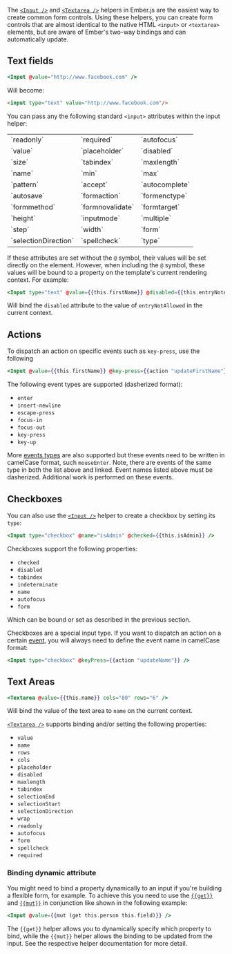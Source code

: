 The [`<Input />`](https://www.emberjs.com/api/ember/release/classes/Ember.Templates.helpers/methods/if?anchor=input)
and [`<Textarea />`](https://www.emberjs.com/api/ember/release/classes/Ember.Templates.helpers/methods/if?anchor=textarea)
helpers in Ember.js are the easiest way to create common form controls.
Using these helpers, you can create form controls that are almost identical to the native HTML `<input>` or `<textarea>` elements, but are aware of Ember's two-way bindings and can automatically update.

## Text fields

```handlebars
<Input @value="http://www.facebook.com" />
```

Will become:

```html
<input type="text" value="http://www.facebook.com"/>
```

You can pass any the following standard `<input>` attributes within the input
helper:

<table>
  <tr><td>`readonly`</td><td>`required`</td><td>`autofocus`</td></tr>
  <tr><td>`value`</td><td>`placeholder`</td><td>`disabled`</td></tr>
  <tr><td>`size`</td><td>`tabindex`</td><td>`maxlength`</td></tr>
  <tr><td>`name`</td><td>`min`</td><td>`max`</td></tr>
  <tr><td>`pattern`</td><td>`accept`</td><td>`autocomplete`</td></tr>
  <tr><td>`autosave`</td><td>`formaction`</td><td>`formenctype`</td></tr>
  <tr><td>`formmethod`</td><td>`formnovalidate`</td><td>`formtarget`</td></tr>
  <tr><td>`height`</td><td>`inputmode`</td><td>`multiple`</td></tr>
  <tr><td>`step`</td><td>`width`</td><td>`form`</td></tr>
  <tr><td>`selectionDirection`</td><td>`spellcheck`</td><td>`type`</td></tr>
</table>

If these attributes are set without the `@` symbol, their values will be set
directly on the element. However, when including the `@` symbol, these
values will be bound to a property on the template's current
rendering context. For example:

```handlebars
<Input type="text" @value={{this.firstName}} @disabled={{this.entryNotAllowed}} size="50" />
```

Will bind the `disabled` attribute to the value of `entryNotAllowed` in the
current context.

## Actions

To dispatch an action on specific events such as `key-press`, use the following

```handlebars
<Input @value={{this.firstName}} @key-press={{action "updateFirstName"}} />
```

The following event types are supported (dasherized format):

* `enter`
* `insert-newline`
* `escape-press`
* `focus-in`
* `focus-out`
* `key-press`
* `key-up`


More [events types](https://www.emberjs.com/api/ember/release/classes/Component) are also supported but these events need to be written in camelCase format, such `mouseEnter`. Note, there are events of the same type in both the list above and linked. Event names listed above must be dasherized. Additional work is performed on these events.

## Checkboxes

You can also use the
[`<Input />`](https://www.emberjs.com/api/ember/release/classes/Ember.Templates.helpers/methods/if?anchor=input)
helper to create a checkbox by setting its `type`:

```handlebars
<Input type="checkbox" @name="isAdmin" @checked={{this.isAdmin}} />
```

Checkboxes support the following properties:

* `checked`
* `disabled`
* `tabindex`
* `indeterminate`
* `name`
* `autofocus`
* `form`


Which can be bound or set as described in the previous section.


Checkboxes are a special input type. If you want to dispatch an action on a certain [event](https://www.emberjs.com/api/ember/release/classes/Component), you will always need to define the event name in camelCase format:

```handlebars
<Input type="checkbox" @keyPress={{action "updateName"}} />
```


## Text Areas

```handlebars
<Textarea @value={{this.name}} cols="80" rows="6" />
```

Will bind the value of the text area to `name` on the current context.

[`<Textarea />`](https://www.emberjs.com/api/ember/release/classes/Ember.Templates.helpers/methods/textarea?anchor=textarea) supports binding and/or setting the following properties:

* `value`
* `name`
* `rows`
* `cols`
* `placeholder`
* `disabled`
* `maxlength`
* `tabindex`
* `selectionEnd`
* `selectionStart`
* `selectionDirection`
* `wrap`
* `readonly`
* `autofocus`
* `form`
* `spellcheck`
* `required`

### Binding dynamic attribute

You might need to bind a property dynamically to an input if you're building a flexible form, for example. To achieve this you need to use the [`{{get}}`](https://www.emberjs.com/api/ember/release/classes/Ember.Templates.helpers/methods/get?anchor=get) and [`{{mut}}`](https://www.emberjs.com/api/ember/release/classes/Ember.Templates.helpers/methods/mut?anchor=mut) in conjunction like shown in the following example:

```handlebars
<Input @value={{mut (get this.person this.field)}} />
```

The `{{get}}` helper allows you to dynamically specify which property to bind, while the `{{mut}}` helper allows the binding to be updated from the input. See the respective helper documentation for more detail.
